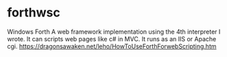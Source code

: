 # forthwsc
Windows Forth
A web framework implementation using the 4th interpreter I wrote. It can scripts web pages like c# in MVC. It runs as an IIS or Apache cgi.
https://dragonsawaken.net/leho/HowToUseForthForwebScripting.htm 
